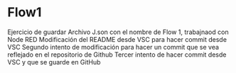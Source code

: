 # Flow1
Ejercicio de guardar Archivo J.son con el nombre de Flow 1, trabajnaod con Node RED
Modificación del README desde VSC para hacer commit desde VSC
Segundo intento de modificación para hacer un commit que se vea reflejado en el repositorio de Github
Tercer intento de hacer commit desde VSC y que se guarde en GitHub
